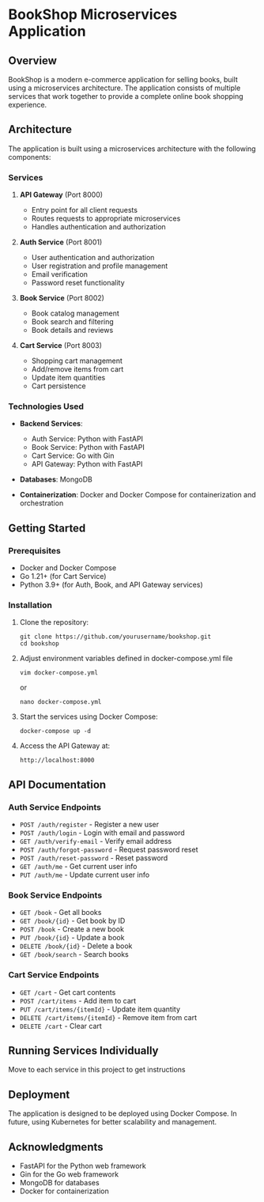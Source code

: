 # BookShop Microservices Application

## Overview

BookShop is a modern e-commerce application for selling books, built using a microservices architecture. The application consists of multiple services that work together to provide a complete online book shopping experience.

## Architecture

The application is built using a microservices architecture with the following components:

### Services

1. **API Gateway** (Port 8000)
   - Entry point for all client requests
   - Routes requests to appropriate microservices
   - Handles authentication and authorization

2. **Auth Service** (Port 8001)
   - User authentication and authorization
   - User registration and profile management
   - Email verification
   - Password reset functionality

3. **Book Service** (Port 8002)
   - Book catalog management
   - Book search and filtering
   - Book details and reviews

4. **Cart Service** (Port 8003)
   - Shopping cart management
   - Add/remove items from cart
   - Update item quantities
   - Cart persistence

### Technologies Used

- **Backend Services**:
  - Auth Service: Python with FastAPI
  - Book Service: Python with FastAPI
  - Cart Service: Go with Gin
  - API Gateway: Python with FastAPI

- **Databases**: MongoDB

- **Containerization**: Docker and Docker Compose for containerization and orchestration

## Getting Started

### Prerequisites

- Docker and Docker Compose
- Go 1.21+ (for Cart Service)
- Python 3.9+ (for Auth, Book, and API Gateway services)

### Installation

1. Clone the repository:
   ```
   git clone https://github.com/yourusername/bookshop.git
   cd bookshop
   ```

2. Adjust environment variables defined in docker-compose.yml file
   ```
   vim docker-compose.yml
   ```
   or 
   ```
   nano docker-compose.yml
   ```

3. Start the services using Docker Compose:
   ```
   docker-compose up -d
   ```

4. Access the API Gateway at:
   ```
   http://localhost:8000
   ```

## API Documentation

### Auth Service Endpoints

- `POST /auth/register` - Register a new user
- `POST /auth/login` - Login with email and password
- `GET /auth/verify-email` - Verify email address
- `POST /auth/forgot-password` - Request password reset
- `POST /auth/reset-password` - Reset password
- `GET /auth/me` - Get current user info
- `PUT /auth/me` - Update current user info

### Book Service Endpoints

- `GET /book` - Get all books
- `GET /book/{id}` - Get book by ID
- `POST /book` - Create a new book
- `PUT /book/{id}` - Update a book
- `DELETE /book/{id}` - Delete a book
- `GET /book/search` - Search books

### Cart Service Endpoints

- `GET /cart` - Get cart contents
- `POST /cart/items` - Add item to cart
- `PUT /cart/items/{itemId}` - Update item quantity
- `DELETE /cart/items/{itemId}` - Remove item from cart
- `DELETE /cart` - Clear cart

## Running Services Individually

Move to each service in this project to get instructions

## Deployment

The application is designed to be deployed using Docker Compose. In future, using Kubernetes for better scalability and management.

## Acknowledgments

- FastAPI for the Python web framework
- Gin for the Go web framework
- MongoDB for databases
- Docker for containerization
